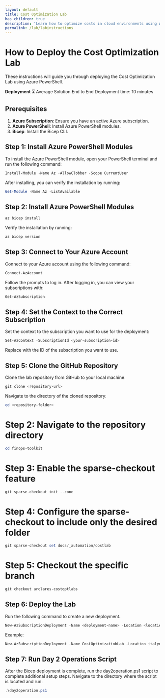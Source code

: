 ```yaml
---
layout: default
title: Cost Optimization Lab
has_children: true
description: 'Learn how to optimize costs in cloud environments using Azure tools and best practices.'
permalink: /lab/labinstructions
---
```



# How to Deploy the Cost Optimization Lab

These instructions will guide you through deploying the Cost Optimization Lab using Azure PowerShell. 

**Deployment**
⏳ Average Solution End to End Deployment time: 10 minutes

## Prerequisites

1. **Azure Subscription**: Ensure you have an active Azure subscription.
2. **Azure PowerShell**: Install Azure PowerShell modules.
3. **Bicep**: Install the Bicep CLI.

## Step 1: Install Azure PowerShell Modules

To install the Azure PowerShell module, open your PowerShell terminal and run the following command:

```powershell
Install-Module -Name Az -AllowClobber -Scope CurrentUser
```

After installing, you can verify the installation by running:

```powershell
Get-Module -Name Az -ListAvailable
```


## Step 2: Install Azure PowerShell Modules

```powershell
az bicep install
```

Verify the installation by running:

```powershell
az bicep version
```

## Step 3: Connect to Your Azure Account

Connect to your Azure account using the following command:

```powershell
Connect-AzAccount
```

Follow the prompts to log in. After logging in, you can view your subscriptions with:

```powershell
Get-AzSubscription
```

## Step 4: Set the Context to the Correct Subscription

Set the context to the subscription you want to use for the deployment:

```powershell
Set-AzContext -SubscriptionId <your-subscription-id>
```

Replace <your-subscription-id> with the ID of the subscription you want to use.

## Step 5: Clone the GitHub Repository

Clone the lab repository from GitHub to your local machine. 

```powershell
git clone <repository-url>
```


Navigate to the directory of the cloned repository:

```powershell
cd <repository-folder>
```


# Step 2: Navigate to the repository directory

```powershell
cd finops-toolkit
```
# Step 3: Enable the sparse-checkout feature

```powershell
git sparse-checkout init --cone
```

# Step 4: Configure the sparse-checkout to include only the desired folder

```powershell
git sparse-checkout set docs/_automation/costlab
```
# Step 5: Checkout the specific branch

```powershell
git checkout arclares-costoptlabs
```

## Step 6: Deploy the Lab

Run the following command to create a new deployment. 

```powershell
New-AzSubscriptionDeployment -Name <deployment-name> -Location <location> -TemplateFile <template-file>
```

Example:

```powershell
New-AzSubscriptionDeployment -Name CostOptimizatiobLab -Location italynorth -TemplateFile main.bicep
```

## Step 7: Run Day 2 Operations Script

After the Bicep deployment is complete, run the day2operation.ps1 script to complete additional setup steps. Navigate to the directory where the script is located and run:

```powershell
.\day2operation.ps1
```